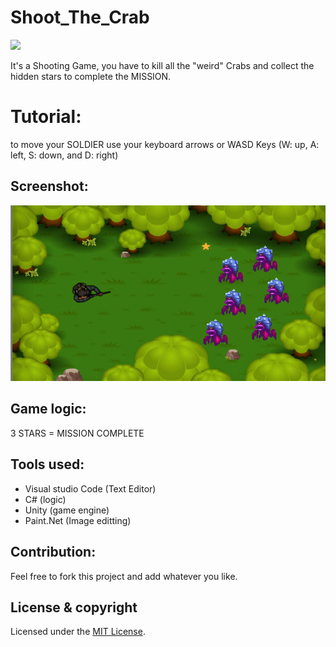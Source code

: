 # Shoot_The_Crab

<a href="https://github.com/Doha-Helmaoui/Shoot_The_Crab/blob/master/LICENSE.md" alt="LICENSE">
        <img src="https://img.shields.io/badge/license-MIT-green/hero3131/Shoot_The_Crab.svg" />
</a>

It's a Shooting Game, you have to kill all the "weird" Crabs and collect the hidden stars to complete the MISSION.

# Tutorial:
to move your SOLDIER use your keyboard arrows or WASD Keys (W: up, A: left, S: down, and D: right)

## Screenshot:
<img src="screenshot\soldier SS.PNG"/>

## Game logic:
3 STARS = MISSION COMPLETE

## Tools used:
* Visual studio Code (Text Editor)
* C# (logic)
* Unity (game engine)
* Paint.Net (Image editting)

## Contribution:
Feel free to fork this project and add whatever you like. 

## License & copyright
Licensed under the [MIT License](LICENSE.md).
